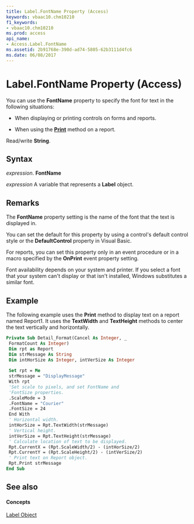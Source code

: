 ```yaml
---
title: Label.FontName Property (Access)
keywords: vbaac10.chm10210
f1_keywords:
- vbaac10.chm10210
ms.prod: access
api_name:
- Access.Label.FontName
ms.assetid: 2b91768e-390d-ad74-5805-62b3111d4fc6
ms.date: 06/08/2017
---
```



# Label.FontName Property (Access)

You can use the  **FontName** property to specify the font for text in the following situations:


- When displaying or printing controls on forms and reports.
    
- When using the  **[Print](report-print-method-access.md)** method on a report.
    

Read/write  **String**.


## Syntax

 _expression_. **FontName**

 _expression_ A variable that represents a **Label** object.


## Remarks

The  **FontName** property setting is the name of the font that the text is displayed in.

You can set the default for this property by using a control's default control style or the  **DefaultControl** property in Visual Basic.

For reports, you can set this property only in an event procedure or in a macro specified by the  **OnPrint** event property setting.

Font availability depends on your system and printer. If you select a font that your system can't display or that isn't installed, Windows substitutes a similar font.


## Example

The following example uses the  **Print** method to display text on a report named Report1. It uses the **TextWidth** and **TextHeight** methods to center the text vertically and horizontally.


```vb
Private Sub Detail_Format(Cancel As Integer, _ 
 FormatCount As Integer) 
 Dim rpt as Report 
 Dim strMessage As String 
 Dim intHorSize As Integer, intVerSize As Integer 
 
 Set rpt = Me 
 strMessage = "DisplayMessage" 
 With rpt 
 'Set scale to pixels, and set FontName and 
 'FontSize properties. 
 .ScaleMode = 3 
 .FontName = "Courier" 
 .FontSize = 24 
 End With 
 ' Horizontal width. 
 intHorSize = Rpt.TextWidth(strMessage) 
 ' Vertical height. 
 intVerSize = Rpt.TextHeight(strMessage) 
 ' Calculate location of text to be displayed. 
 Rpt.CurrentX = (Rpt.ScaleWidth/2) - (intHorSize/2) 
 Rpt.CurrentY = (Rpt.ScaleHeight/2) - (intVerSize/2) 
 ' Print text on Report object. 
 Rpt.Print strMessage 
End Sub
```


## See also


#### Concepts


[Label Object](label-object-access.md)

